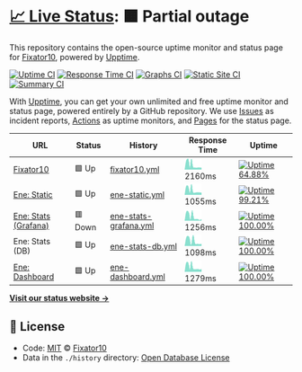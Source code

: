 # [📈 Live Status](https://status.fixator10.ru): <!--live status--> **🟧 Partial outage**

This repository contains the open-source uptime monitor and status page for [Fixator10](https://fixator10.ru), powered by [Upptime](https://github.com/upptime/upptime).

[![Uptime CI](https://github.com/koj-co/upptime/workflows/Uptime%20CI/badge.svg)](https://github.com/koj-co/upptime/actions?query=workflow%3A%22Uptime+CI%22)
[![Response Time CI](https://github.com/koj-co/upptime/workflows/Response%20Time%20CI/badge.svg)](https://github.com/koj-co/upptime/actions?query=workflow%3A%22Response+Time+CI%22)
[![Graphs CI](https://github.com/koj-co/upptime/workflows/Graphs%20CI/badge.svg)](https://github.com/koj-co/upptime/actions?query=workflow%3A%22Graphs+CI%22)
[![Static Site CI](https://github.com/koj-co/upptime/workflows/Static%20Site%20CI/badge.svg)](https://github.com/koj-co/upptime/actions?query=workflow%3A%22Static+Site+CI%22)
[![Summary CI](https://github.com/koj-co/upptime/workflows/Summary%20CI/badge.svg)](https://github.com/koj-co/upptime/actions?query=workflow%3A%22Summary+CI%22)

With [Upptime](https://upptime.js.org), you can get your own unlimited and free uptime monitor and status page, powered entirely by a GitHub repository. We use [Issues](https://github.com/fixator10/status/issues) as incident reports, [Actions](https://github.com/fixator10/status/actions) as uptime monitors, and [Pages](https://status.fixator10.ru) for the status page.

<!--start: status pages-->
<!-- This summary is generated by Upptime (https://github.com/upptime/upptime) -->
<!-- Do not edit this manually, your changes will be overwritten -->

| URL                                                               | Status  | History                                                                                                   | Response Time                                                                           | Uptime                                                                                                                                                                                                                        |
| ----------------------------------------------------------------- | ------- | --------------------------------------------------------------------------------------------------------- | --------------------------------------------------------------------------------------- | ----------------------------------------------------------------------------------------------------------------------------------------------------------------------------------------------------------------------------- |
| [Fixator10](https://fixator10.ru)                                 | 🟩 Up   | [fixator10.yml](https://github.com/fixator10/status/commits/master/history/fixator10.yml)                 | <img alt="Response time graph" src="./graphs/fixator10.png" height="20"> 2160ms         | [![Uptime 64.88%](https://img.shields.io/endpoint?url=https%3A%2F%2Fraw.githubusercontent.com%2Ffixator10%2Fstatus%2Fmaster%2Fapi%2Ffixator10%2Fuptime.json)](https://status.fixator10.ru/history/fixator10)                  |
| [Ene: Static](https://ene.fixator10.ru)                           | 🟩 Up   | [ene-static.yml](https://github.com/fixator10/status/commits/master/history/ene-static.yml)               | <img alt="Response time graph" src="./graphs/ene-static.png" height="20"> 1055ms        | [![Uptime 99.21%](https://img.shields.io/endpoint?url=https%3A%2F%2Fraw.githubusercontent.com%2Ffixator10%2Fstatus%2Fmaster%2Fapi%2Fene-static%2Fuptime.json)](https://status.fixator10.ru/history/ene-static)                |
| [Ene: Stats (Grafana)](https://ene.fixator10.ru/stats/api/health) | 🟥 Down | [ene-stats-grafana.yml](https://github.com/fixator10/status/commits/master/history/ene-stats-grafana.yml) | <img alt="Response time graph" src="./graphs/ene-stats-grafana.png" height="20"> 1256ms | [![Uptime 100.00%](https://img.shields.io/endpoint?url=https%3A%2F%2Fraw.githubusercontent.com%2Ffixator10%2Fstatus%2Fmaster%2Fapi%2Fene-stats-grafana%2Fuptime.json)](https://status.fixator10.ru/history/ene-stats-grafana) |
| Ene: Stats (DB)                                                   | 🟩 Up   | [ene-stats-db.yml](https://github.com/fixator10/status/commits/master/history/ene-stats-db.yml)           | <img alt="Response time graph" src="./graphs/ene-stats-db.png" height="20"> 1098ms      | [![Uptime 100.00%](https://img.shields.io/endpoint?url=https%3A%2F%2Fraw.githubusercontent.com%2Ffixator10%2Fstatus%2Fmaster%2Fapi%2Fene-stats-db%2Fuptime.json)](https://status.fixator10.ru/history/ene-stats-db)           |
| [Ene: Dashboard](https://enedash.fixator10.ru)                    | 🟩 Up   | [ene-dashboard.yml](https://github.com/fixator10/status/commits/master/history/ene-dashboard.yml)         | <img alt="Response time graph" src="./graphs/ene-dashboard.png" height="20"> 1279ms     | [![Uptime 100.00%](https://img.shields.io/endpoint?url=https%3A%2F%2Fraw.githubusercontent.com%2Ffixator10%2Fstatus%2Fmaster%2Fapi%2Fene-dashboard%2Fuptime.json)](https://status.fixator10.ru/history/ene-dashboard)         |

<!--end: status pages-->

[**Visit our status website →**](https://status.fixator10.ru)

## 📄 License

- Code: [MIT](./LICENSE) © [Fixator10](https://fixator10.ru)
- Data in the `./history` directory: [Open Database License](https://opendatacommons.org/licenses/odbl/1-0/)
